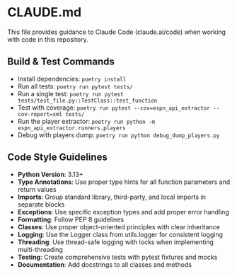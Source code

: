 # CLAUDE.md

This file provides guidance to Claude Code (claude.ai/code) when working with code in this repository.

## Build & Test Commands
- Install dependencies: `poetry install`
- Run all tests: `poetry run pytest tests/`
- Run a single test: `poetry run pytest tests/test_file.py::TestClass::test_function`
- Test with coverage: `poetry run pytest --cov=espn_api_extractor --cov-report=xml tests/`
- Run the player extractor: `poetry run python -m espn_api_extractor.runners.players`
- Debug with players dump: `poetry run python debug_dump_players.py`

## Code Style Guidelines
- **Python Version**: 3.13+
- **Type Annotations**: Use proper type hints for all function parameters and return values
- **Imports**: Group standard library, third-party, and local imports in separate blocks
- **Exceptions**: Use specific exception types and add proper error handling
- **Formatting**: Follow PEP 8 guidelines
- **Classes**: Use proper object-oriented principles with clear inheritance
- **Logging**: Use the Logger class from utils.logger for consistent logging
- **Threading**: Use thread-safe logging with locks when implementing multi-threading
- **Testing**: Create comprehensive tests with pytest fixtures and mocks
- **Documentation**: Add docstrings to all classes and methods